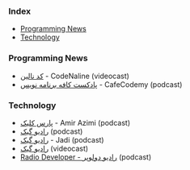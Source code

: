 ### Index

*   [Programming News](#programming-news)
*   [Technology](#technology)

### Programming News

*  [ کد نالین](https://youtube.com/@techwithtori) - CodeNaline (videocast)
*   [پادکست کافه برنامه نویس](https://anchor.fm/codemy) - CafeCodemy (podcast)

### Technology

*   [پارس کلیک](https://anchor.fm/parsclick/) - Amir Azimi (podcast)
*   [رادیو گیک](https://soundcloud.com/jadijadi) (podcast)
*   [رادیو گیک](https://anchor.fm/radiojadi) - Jadi (podcast)
*   [رادیو گیک](https://www.youtube.com/playlist?list=PL-tKrPVkKKE1peHomci9EH7BmafxdXKGn) (videocast)
*   [Radio Developer - رادیو دولوپر](https://castbox.fm/channel/id4407294) (podcast)

